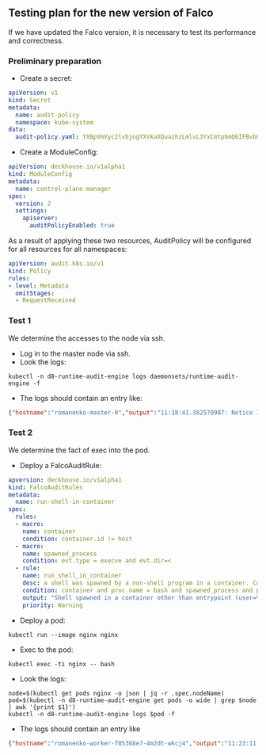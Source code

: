 ## Testing plan for the new version of Falco

If we have updated the Falco version, it is necessary to test its performance and correctness.

### Preliminary preparation

- Create a secret:

```yaml
apiVersion: v1
kind: Secret
metadata:
  name: audit-policy
  namespace: kube-system
data:
  audit-policy.yaml: YXBpVmVyc2lvbjogYXVkaXQuazhzLmlvL3YxCmtpbmQ6IFBvbGljeQpydWxlczoKLSBsZXZlbDogTWV0YWRhdGEKICBvbWl0U3RhZ2VzOgogIC0gUmVxdWVzdFJlY2VpdmVkCgo=
```

- Create a ModuleConfig:

```yaml
apiVersion: deckhouse.io/v1alpha1
kind: ModuleConfig
metadata:
  name: control-plane-manager
spec:
  version: 2
  settings:
    apiserver:
      auditPolicyEnabled: true
```

As a result of applying these two resources, AuditPolicy will be configured for all resources for all namespaces:

```yaml
apiVersion: audit.k8s.io/v1
kind: Policy
rules:
- level: Metadata
  omitStages:
  - RequestReceived
```

### Test 1

We determine the accesses to the node via ssh.

- Log in to the master node via ssh.
- Look the logs:

```shell
kubectl -n d8-runtime-audit-engine logs daemonsets/runtime-audit-engine -f
```

- The logs should contain an entry like:

```json
{"hostname":"romanenko-master-0","output":"11:18:41.382570987: Notice Inbound SSH Connection (command=sshd pid=1298 connection=185.125.115.231:63352->10.10.0.10:22 user=root user_loginuid=-1 type=accept)","output_fields":{"evt.time":1749208721382570987,"evt.type":"accept","fd.name":"185.125.115.231:63352->10.10.0.10:22","proc.cmdline":"sshd","proc.pid":1298,"user.loginuid":-1,"user.name":"root"},"priority":"Notice","rule":"Inbound SSH Connection","source":"syscall","tags":["auth_attempts","fstec"],"time":"2025-06-06T11:18:41.382570987Z"}
```

### Test 2

We determine the fact of exec into the pod.

- Deploy a FalcoAuditRule:

```yaml
apversion: deckhouse.io/v1alpha1
kind: FalcoAuditRules
metadata:
  name: run-shell-in-container
spec:
  rules:
  - macro:
    name: container
    condition: container.id != host
  - macro:
    name: spawned_process
    condition: evt.type = execve and evt.dir=<
  - rule:
    name: run_shell_in_container
    desc: a shell was spawned by a non-shell program in a container. Container entrypoints are excluded.
    condition: container and proc.name = bash and spawned_process and proc.pname exists and not proc.pname in (bash, docker)
    output: "Shell spawned in a container other than entrypoint (user=%user.name container_id=%container.id container_name=%container.name shell=%proc.name parent=%proc.pname cmdline=%proc.cmdline)"
    priority: Warning
```

- Deploy a pod:

```shell
kubectl run --image nginx nginx
```

- Exec to the pod:

```shell
kubectl exec -ti nginx -- bash
```

- Look the logs:

```shell
node=$(kubectl get pods nginx -o json | jq -r .spec.nodeName)
pod=$(kubectl -n d8-runtime-audit-engine get pods -o wide | grep $node | awk '{print $1}')
kubectl -n d8-runtime-audit-engine logs $pod -f
```

- The logs should contain an entry like

```json
{"hostname":"romanenko-worker-f05368e7-4m2dt-wkcj4","output":"11:23:11.855188321: Warning Shell spawned in a container other than entrypoint (user=root container_id=998306071edc container_name=nginx shell=bash parent=runc cmdline=bash)","output_fields":{"container.id":"998306071edc","container.name":"nginx","evt.time":1749208991855188321,"proc.cmdline":"bash","proc.name":"bash","proc.pname":"runc","user.name":"root"},"priority":"Warning","rule":"run_shell_in_container","source":"syscall","tags":[],"time":"2025-06-06T11:23:11.855188321Z"}
```
